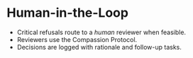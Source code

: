 # Human-in-the-Loop

- Critical refusals route to a *human* reviewer when feasible.
- Reviewers use the Compassion Protocol.
- Decisions are logged with rationale and follow-up tasks.
